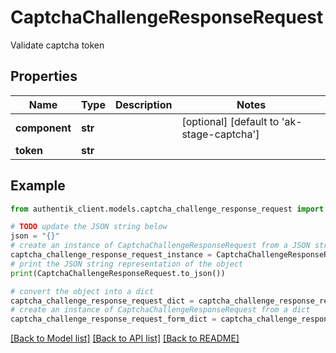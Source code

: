 # CaptchaChallengeResponseRequest

Validate captcha token

## Properties

Name | Type | Description | Notes
------------ | ------------- | ------------- | -------------
**component** | **str** |  | [optional] [default to 'ak-stage-captcha']
**token** | **str** |  | 

## Example

```python
from authentik_client.models.captcha_challenge_response_request import CaptchaChallengeResponseRequest

# TODO update the JSON string below
json = "{}"
# create an instance of CaptchaChallengeResponseRequest from a JSON string
captcha_challenge_response_request_instance = CaptchaChallengeResponseRequest.from_json(json)
# print the JSON string representation of the object
print(CaptchaChallengeResponseRequest.to_json())

# convert the object into a dict
captcha_challenge_response_request_dict = captcha_challenge_response_request_instance.to_dict()
# create an instance of CaptchaChallengeResponseRequest from a dict
captcha_challenge_response_request_form_dict = captcha_challenge_response_request.from_dict(captcha_challenge_response_request_dict)
```
[[Back to Model list]](../README.md#documentation-for-models) [[Back to API list]](../README.md#documentation-for-api-endpoints) [[Back to README]](../README.md)


